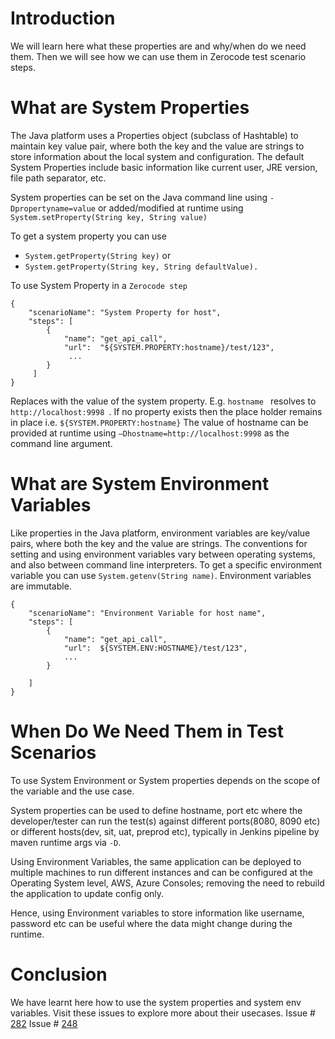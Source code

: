 Introduction
===
We will learn here what these properties are and why/when do we need them. Then we will see how we can use them in Zerocode test scenario steps.

What are System Properties
===
The Java platform uses a Properties object (subclass of Hashtable) to maintain key value pair, where both the key and the value are strings to store information about the local system and configuration. 
The default System Properties include basic information like current user, JRE version, file path separator, etc.

System properties can be set on the Java command line using `-Dpropertyname=value` or added/modified at runtime using `System.setProperty(String key, String value)`

To get a system property you can use 
- `System.getProperty(String key)` or 
- `System.getProperty(String key, String defaultValue).`

To use System Property in a `Zerocode step`

```
{
    "scenarioName": "System Property for host",
    "steps": [
        {
            "name": "get_api_call",
            "url":  "${SYSTEM.PROPERTY:hostname}/test/123",
             ...
        }  
     ]
}
```


Replaces with the value of the system property. E.g. `hostname ` resolves to `http://localhost:9998 `. If no property exists then the place holder remains in place i.e. `${SYSTEM.PROPERTY:hostname}`
The  value of hostname can be provided at runtime using `–Dhostname=http://localhost:9998` as the command line argument.


What are System Environment Variables
===
Like properties in the Java platform, environment variables are key/value pairs, where both the key and the value are strings. 
The conventions for setting and using environment variables vary between operating systems, and also between command line interpreters.
To get a specific environment variable you can use `System.getenv(String name)`.
Environment variables are immutable.

```
{
    "scenarioName": "Environment Variable for host name",
    "steps": [
        {
            "name": "get_api_call",
            "url":  ${SYSTEM.ENV:HOSTNAME}/test/123",
            ...
        }
        
    ]
}
```


When Do We Need Them in Test Scenarios
===
To use System Environment or System properties depends on the scope of the variable and the use case.

System properties can be used to define hostname, port etc where the developer/tester can run the test(s) against different ports(8080, 8090 etc) or different hosts(dev, sit, uat, preprod etc), typically in Jenkins pipeline by maven runtime args via `-D`.

Using Environment Variables, the same application can be deployed to multiple machines to run different instances and can be configured at the Operating System level, AWS, Azure Consoles; removing the need to rebuild the application to update config only. 

Hence, using Environment variables to store information like username, password etc can be useful where the data might change during the runtime.


Conclusion
===
We have learnt here how to use the system properties and system env variables. Visit these issues to explore more about their usecases.
Issue # [282](https://github.com/authorjapps/zerocode/issues/282)
Issue # [248](https://github.com/authorjapps/zerocode/issues/248)
